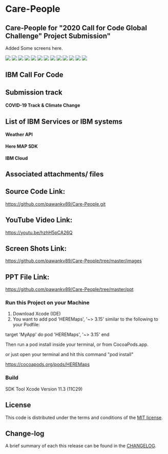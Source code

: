 # Care-People

## Care-People for "2020 Call for Code Global Challenge" Project Submission"

Added Some screens here.

![](https://github.com/pawankv89/Care-People/blob/master/images/Screen_1.png)
![](https://github.com/pawankv89/Care-People/blob/master/images/Screen_2.png)
![](https://github.com/pawankv89/Care-People/blob/master/images/Screen_3.png)
![](https://github.com/pawankv89/Care-People/blob/master/images/Screen_4.png)
![](https://github.com/pawankv89/Care-People/blob/master/images/Screen_5.png)
![](https://github.com/pawankv89/Care-People/blob/master/images/Screen_6.png)
![](https://github.com/pawankv89/Care-People/blob/master/images/Screen_7.png)
![](https://github.com/pawankv89/Care-People/blob/master/images/Screen_8.png)
![](https://github.com/pawankv89/Care-People/blob/master/images/Screen_9.png)
![](https://github.com/pawankv89/Care-People/blob/master/images/Screen_10.png)
![](https://github.com/pawankv89/Care-People/blob/master/images/Screen_11.png)
![](https://github.com/pawankv89/Care-People/blob/master/images/Screen_12.png)
![](https://github.com/pawankv89/Care-People/blob/master/images/Screen_13.png)


## IBM Call For Code

## Submission track

#### COVID-19 Track  & Climate Change


## List of IBM Services or IBM systems

#### Weather API 
#### Here MAP SDK
#### IBM Cloud

## Associated attachments/ files

## Source Code Link: 
https://github.com/pawankv89/Care-People.git

## YouTube Video Link: 
https://youtu.be/hzhH5pCA26Q

## Screen Shots Link:
https://github.com/pawankv89/Care-People/tree/master/images

## PPT File Link:
https://github.com/pawankv89/Care-People/tree/master/ppt

### Run this Project on your Machine
1) Download Xcode (IDE)
2) You want to add pod 'HEREMaps', '~> 3.15' similar to the following to your Podfile:

target 'MyApp' do
  pod 'HEREMaps', '~> 3.15'
end

Then run a pod install inside your terminal, or from CocoaPods.app.

or just open your  terminal and hit this command "pod install"

https://cocoapods.org/pods/HEREMaps



### Build
SDK Tool  Xcode
Version 11.3 (11C29)


## License

This code is distributed under the terms and conditions of the [MIT license](LICENSE).

## Change-log

A brief summary of each this release can be found in the [CHANGELOG](CHANGELOG.mdown). 
